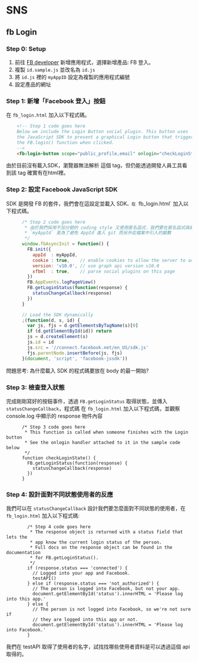 # SNS

## fb Login

### Step 0: Setup

1. 前往 [FB developer](https://developers.facebook.com/) 新增應用程式，選擇新增產品: FB 登入。
2. 複製 `id.sample.js` 並改名為 `id.js`
3. 將 `id.js` 裡的 `myAppID` 設定為複製的應用程式編號
4. 設定產品的網址

### Step 1: 新增「Facebook 登入」按鈕

在 `fb_login.html` 加入以下程式碼。

```html
    <!-- Step 1 code goes here
    Below we include the Login Button social plugin. This button uses
    the JavaScript SDK to present a graphical Login button that triggers
    the FB.login() function when clicked.
    -->
    <fb:login-button scope="public_profile,email" onlogin="checkLoginState();"></fb:login-button>
```

由於目前沒有載入SDK，瀏覽器無法解析 <fb></fb> 這個 tag，但仍能透過開發人員工具看到該 tag 確實有在html裡。

### Step 2: 設定 Facebook JavaScript SDK

SDK 是開發 FB 的套件，我們會在這設定並載入 SDK`。在 `fb_login.html` 加入以下程式碼。

```javascript
      /* Step 2 code goes here
       * 由於我們採用不加分號的 coding style 又使用匿名函式，我們要在匿名函式與前面的程式碼中間加入分號，避免將匿名函式當成參數傳入前面的程式碼中。
       * `myAppId` 是為了避免 AppId 進入 git 而另外從檔案中引入的變數
       */
      window.fbAsyncInit = function() {
        FB.init({
          appId  : myAppId,
          cookie : true,    // enable cookies to allow the server to access the session
          version: 'v10.0', // use graph api version v10.0
          xfbml  : true,    // parse social plugins on this page
        })
        FB.AppEvents.logPageView()
        FB.getLoginStatus(function(response) {
          statusChangeCallback(response)
        })
      }

      // Load the SDK dynamically
      ;(function(d, s, id) {
        var js, fjs = d.getElementsByTagName(s)[0]
        if (d.getElementById(id)) return
        js = d.createElement(s)
        js.id = id
        js.src = '//connect.facebook.net/en_US/sdk.js'
        fjs.parentNode.insertBefore(js, fjs)
      }(document, 'script', 'facebook-jssdk'))
```

問題思考: 為什麼載入 SDK 的程式碼要放在 body 的最一開始?

### Step 3: 檢查登入狀態

完成剛剛寫好的按鈕事件，透過 `FB.getLoginStatus` 取得狀態，並傳入 `statusChangeCallback`，程式碼
在 `fb_login.html` 加入以下程式碼，並觀察 console.log 中顯示的 response 物件內容
```
      /* Step 3 code goes here
       * This function is called when someone finishes with the Login button
       * See the onlogin handler attached to it in the sample code below
       */
      function checkLoginState() {
        FB.getLoginStatus(function(response) {
          statusChangeCallback(response)
        })
      }
```

### Step 4: 設計面對不同狀態使用者的反應

我們可以在 `statusChangeCallback` 設計我們要怎麼面對不同狀態的使用者，在 `fb_login.html` 加入以下程式碼:

```
        /* Step 4 code goes here
         * The response object is returned with a status field that lets the
         * app know the current login status of the person.
         * Full docs on the response object can be found in the documentation
         * for FB.getLoginStatus().
         */
        if (response.status === 'connected') {
          // Logged into your app and Facebook.
          testAPI()
        } else if (response.status === 'not_authorized') {
          // The person is logged into Facebook, but not your app.
          document.getElementById('status').innerHTML = 'Please log into this app.'
        } else {
          // The person is not logged into Facebook, so we're not sure if
          // they are logged into this app or not.
          document.getElementById('status').innerHTML = 'Please log into Facebook.'
        }
```

我們在 testAPI 取得了使用者的名字，試找找哪些使用者資料是可以透過這個 api 取得的。
